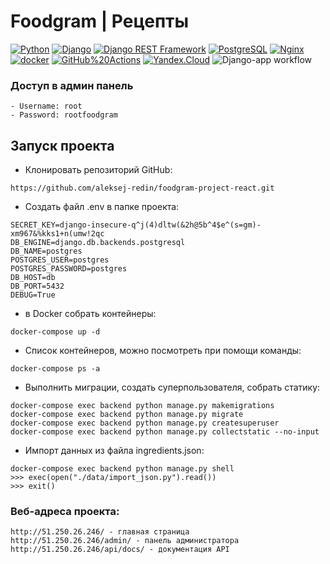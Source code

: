 # Foodgram | Рецепты
[![Python](https://img.shields.io/badge/-Python-464646?style=flat-square&logo=Python)](https://www.python.org/)
[![Django](https://img.shields.io/badge/-Django-464646?style=flat-square&logo=Django)](https://www.djangoproject.com/)
[![Django REST Framework](https://img.shields.io/badge/-Django%20REST%20Framework-464646?style=flat-square&logo=Django%20REST%20Framework)](https://www.django-rest-framework.org/)
[![PostgreSQL](https://img.shields.io/badge/-PostgreSQL-464646?style=flat-square&logo=PostgreSQL)](https://www.postgresql.org/)
[![Nginx](https://img.shields.io/badge/-NGINX-464646?style=flat-square&logo=NGINX)](https://nginx.org/ru/)
[![docker](https://img.shields.io/badge/-Docker-464646?style=flat-square&logo=docker)](https://www.docker.com/)
[![GitHub%20Actions](https://img.shields.io/badge/-GitHub%20Actions-464646?style=flat-square&logo=GitHub%20actions)](https://github.com/features/actions)
[![Yandex.Cloud](https://img.shields.io/badge/-Yandex.Cloud-464646?style=flat-square&logo=Yandex.Cloud)](https://cloud.yandex.ru/)
![Django-app workflow](https://github.com/aleksej-redin/foodgram-project-react/actions/workflows/foodgram_workflow.yml/badge.svg)

### Доступ в админ панель
```
- Username: root
- Password: rootfoodgram
```

## Запуск проекта
- Клонировать репозиторий GitHub:
```
https://github.com/aleksej-redin/foodgram-project-react.git
```

- Создать файл .env в папке проекта:
```
SECRET_KEY=django-insecure-q^j(4)dltw(&2h@5b^4$e^(s=gm)-xm967&%kks1+n(umw!2qc
DB_ENGINE=django.db.backends.postgresql
DB_NAME=postgres
POSTGRES_USER=postgres
POSTGRES_PASSWORD=postgres
DB_HOST=db
DB_PORT=5432
DEBUG=True
```

- в Docker cобрать  контейнеры:
```
docker-compose up -d
```
- Список контейнеров, можно посмотреть при помощи команды:  
```
docker-compose ps -a
```  
- Выполнить миграции, создать суперпользователя, собрать статику:
```
docker-compose exec backend python manage.py makemigrations
docker-compose exec backend python manage.py migrate
docker-compose exec backend python manage.py createsuperuser
docker-compose exec backend python manage.py collectstatic --no-input 
```
- Импорт данных из файла ingredients.json:
```
docker-compose exec backend python manage.py shell
>>> exec(open("./data/import_json.py").read())
>>> exit()
```

### Веб-адреса проекта:
```
http://51.250.26.246/ - главная страница
http://51.250.26.246/admin/ - панель администратора
http://51.250.26.246/api/docs/ - документация API
